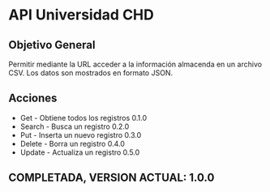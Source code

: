 # API Universidad CHD

## Objetivo General

Permitir mediante la URL acceder a la información almacenda en un archivo CSV.
Los datos son mostrados en formato JSON.

## Acciones

* Get - Obtiene todos los registros 0.1.0
* Search - Busca un registro 0.2.0
* Put - Inserta un nuevo registro 0.3.0
* Delete - Borra un registro 0.4.0
* Update - Actualiza un registro 0.5.0

## COMPLETADA, VERSION ACTUAL: 1.0.0
